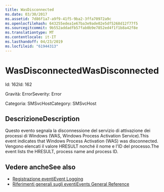 ```yaml
---
title: WasDisconnected
ms.date: 03/30/2017
ms.assetid: 7d86f1a7-a9f9-41f5-9ba2-3ffa70972a9c
ms.openlocfilehash: 643255edea1e67ba3e9ade02e5df5268d12f77f5
ms.sourcegitcommit: 9b552addadfb57fab0b9e7852ed4f1f1b8a42f8e
ms.translationtype: MT
ms.contentlocale: it-IT
ms.lasthandoff: 04/23/2019
ms.locfileid: "61944313"
---
```

# <a name="wasdisconnected"></a><span data-ttu-id="541a0-102">WasDisconnected</span><span class="sxs-lookup"><span data-stu-id="541a0-102">WasDisconnected</span></span>
<span data-ttu-id="541a0-103">Id: 162</span><span class="sxs-lookup"><span data-stu-id="541a0-103">Id: 162</span></span>  
  
 <span data-ttu-id="541a0-104">Gravità: Error</span><span class="sxs-lookup"><span data-stu-id="541a0-104">Severity: Error</span></span>  
  
 <span data-ttu-id="541a0-105">Categoria: SMSvcHost</span><span class="sxs-lookup"><span data-stu-id="541a0-105">Category: SMSvcHost</span></span>  
  
## <a name="description"></a><span data-ttu-id="541a0-106">Descrizione</span><span class="sxs-lookup"><span data-stu-id="541a0-106">Description</span></span>  
 <span data-ttu-id="541a0-107">Questo evento segnala la disconnessione del servizio di attivazione dei processi di Windows (WAS, Windows Process Activation Service).</span><span class="sxs-lookup"><span data-stu-id="541a0-107">This event indicates that Windows Process Activation (WAS) was disconnected.</span></span> <span data-ttu-id="541a0-108">Vengono elencati il valore HRESULT nonché il nome e l'ID del processo.</span><span class="sxs-lookup"><span data-stu-id="541a0-108">The event lists the HRESULT, process name and process ID.</span></span>  
  
## <a name="see-also"></a><span data-ttu-id="541a0-109">Vedere anche</span><span class="sxs-lookup"><span data-stu-id="541a0-109">See also</span></span>

- [<span data-ttu-id="541a0-110">Registrazione eventi</span><span class="sxs-lookup"><span data-stu-id="541a0-110">Event Logging</span></span>](../../../../../docs/framework/wcf/diagnostics/event-logging/index.md)
- [<span data-ttu-id="541a0-111">Riferimenti generali sugli eventi</span><span class="sxs-lookup"><span data-stu-id="541a0-111">Events General Reference</span></span>](../../../../../docs/framework/wcf/diagnostics/event-logging/events-general-reference.md)
